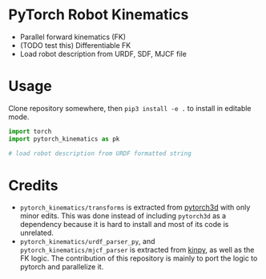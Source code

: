 # PyTorch Robot Kinematics
- Parallel forward kinematics (FK)
- (TODO test this) Differentiable FK
- Load robot description from URDF, SDF, MJCF file 

# Usage
Clone repository somewhere, then `pip3 install -e .` to install in editable mode.

```python
import torch
import pytorch_kinematics as pk

# load robot description from URDF formatted string

```

# Credits
- `pytorch_kinematics/transforms` is extracted from [pytorch3d](https://github.com/facebookresearch/pytorch3d) with only minor edits.
This was done instead of including `pytorch3d` as a dependency because it is hard to install and most of its code is unrelated.
- `pytorch_kinematics/urdf_parser_py`, and `pytorch_kinematics/mjcf_parser` is extracted from [kinpy](https://github.com/neka-nat/kinpy), as well as the FK logic.
The contribution of this repository is mainly to port the logic to pytorch and parallelize it.
